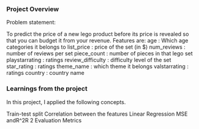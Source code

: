 ### Project Overview

 Problem statement:
 
To predict the price of a new lego product before its price is revealed so that you can budget it from your revenue.
Features are:
age	: Which age categories it belongs to
list_price : price of the set (in $)
num_reviews : number of reviews per set
piece_count : number of pieces in that lego set
playstarrating : ratings
review_difficulty : difficulty level of the set
star_rating : ratings
theme_name	 : which theme it belongs
valstarrating	: ratings
country : country name



### Learnings from the project

 In this project, I applied the following concepts.

Train-test split
Correlation between the features
Linear Regression
MSE andR^2R 
2
 Evaluation Metrics


